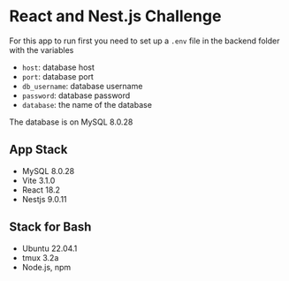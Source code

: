 # React and Nest.js Challenge

For this app to run first you need to set up a `.env` file in the backend folder with the variables
 - `host`: database host
 - `port`: database port
 - `db_username`: database username
 - `password`: database password
 - `database`: the name of the database
 
 The database is on MySQL 8.0.28
 

## App Stack

 - MySQL 8.0.28
 - Vite 3.1.0
 - React 18.2
 - Nestjs 9.0.11


## Stack for Bash

 - Ubuntu 22.04.1 
 - tmux 3.2a
 - Node.js, npm